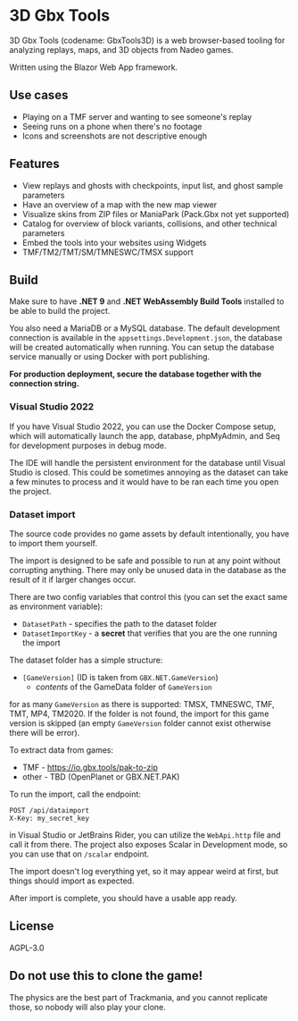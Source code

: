 # 3D Gbx Tools

3D Gbx Tools (codename: GbxTools3D) is a web browser-based tooling for analyzing replays, maps, and 3D objects from Nadeo games.

Written using the Blazor Web App framework.

## Use cases

- Playing on a TMF server and wanting to see someone's replay
- Seeing runs on a phone when there's no footage
- Icons and screenshots are not descriptive enough

## Features

- View replays and ghosts with checkpoints, input list, and ghost sample parameters
- Have an overview of a map with the new map viewer
- Visualize skins from ZIP files or ManiaPark (Pack.Gbx not yet supported)
- Catalog for overview of block variants, collisions, and other technical parameters
- Embed the tools into your websites using Widgets
- TMF/TM2/TMT/SM/TMNESWC/TMSX support

## Build

Make sure to have **.NET 9** and **.NET WebAssembly Build Tools** installed to be able to build the project.

You also need a MariaDB or a MySQL database. The default development connection is available in the `appsettings.Development.json`, the database will be created automatically when running. You can setup the database service manually or using Docker with port publishing.

**For production deployment, secure the database together with the connection string.**

### Visual Studio 2022

If you have Visual Studio 2022, you can use the Docker Compose setup, which will automatically launch the app, database, phpMyAdmin, and Seq for development purposes in debug mode.

The IDE will handle the persistent environment for the database until Visual Studio is closed. This could be sometimes annoying as the dataset can take a few minutes to process and it would have to be ran each time you open the project.

### Dataset import

The source code provides no game assets by default intentionally, you have to import them yourself.

The import is designed to be safe and possible to run at any point without corrupting anything. There may only be unused data in the database as the result of it if larger changes occur.

There are two config variables that control this (you can set the exact same as environment variable):

- `DatasetPath` - specifies the path to the dataset folder
- `DatasetImportKey` - a **secret** that verifies that you are the one running the import

The dataset folder has a simple structure:

- `[GameVersion]` (ID is taken from `GBX.NET.GameVersion`)
  - *contents* of the GameData folder of `GameVersion`

for as many `GameVersion` as there is supported: TMSX, TMNESWC, TMF, TMT, MP4, TM2020. If the folder is not found, the import for this game version is skipped (an empty `GameVersion` folder cannot exist otherwise there will be error).

To extract data from games:

- TMF - https://io.gbx.tools/pak-to-zip
- other - TBD (OpenPlanet or GBX.NET.PAK)

To run the import, call the endpoint:

```
POST /api/dataimport
X-Key: my_secret_key
```

in Visual Studio or JetBrains Rider, you can utilize the `WebApi.http` file and call it from there. The project also exposes Scalar in Development mode, so you can use that on `/scalar` endpoint.

The import doesn't log everything yet, so it may appear weird at first, but things should import as expected.

After import is complete, you should have a usable app ready.

## License

AGPL-3.0

## Do not use this to clone the game!

The physics are the best part of Trackmania, and you cannot replicate those, so nobody will also play your clone.
